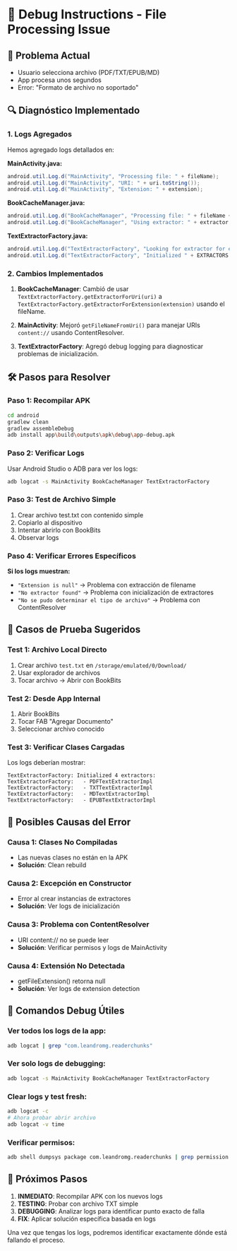 # 🔧 Debug Instructions - File Processing Issue

## 🚨 Problema Actual
- Usuario selecciona archivo (PDF/TXT/EPUB/MD)
- App procesa unos segundos
- Error: "Formato de archivo no soportado"

## 🔍 Diagnóstico Implementado

### 1. Logs Agregados
Hemos agregado logs detallados en:

**MainActivity.java:**
```java
android.util.Log.d("MainActivity", "Processing file: " + fileName);
android.util.Log.d("MainActivity", "URI: " + uri.toString());
android.util.Log.d("MainActivity", "Extension: " + extension);
```

**BookCacheManager.java:**
```java
android.util.Log.d("BookCacheManager", "Processing file: " + fileName + " with extension: " + extension);
android.util.Log.d("BookCacheManager", "Using extractor: " + extractor.getClass().getSimpleName());
```

**TextExtractorFactory.java:**
```java
android.util.Log.d("TextExtractorFactory", "Looking for extractor for extension: " + extension);
android.util.Log.d("TextExtractorFactory", "Initialized " + EXTRACTORS.size() + " extractors");
```

### 2. Cambios Implementados

1. **BookCacheManager**: Cambió de usar `TextExtractorFactory.getExtractorForUri(uri)` a `TextExtractorFactory.getExtractorForExtension(extension)` usando el fileName.

2. **MainActivity**: Mejoró `getFileNameFromUri()` para manejar URIs `content://` usando ContentResolver.

3. **TextExtractorFactory**: Agregó debug logging para diagnosticar problemas de inicialización.

## 🛠️ Pasos para Resolver

### Paso 1: Recompilar APK
```bash
cd android
gradlew clean
gradlew assembleDebug
adb install app\build\outputs\apk\debug\app-debug.apk
```

### Paso 2: Verificar Logs
Usar Android Studio o ADB para ver los logs:
```bash
adb logcat -s MainActivity BookCacheManager TextExtractorFactory
```

### Paso 3: Test de Archivo Simple
1. Crear archivo test.txt con contenido simple
2. Copiarlo al dispositivo
3. Intentar abrirlo con BookBits
4. Observar logs

### Paso 4: Verificar Errores Específicos

**Si los logs muestran:**
- `"Extension is null"` → Problema con extracción de filename
- `"No extractor found"` → Problema con inicialización de extractores
- `"No se pudo determinar el tipo de archivo"` → Problema con ContentResolver

## 🎯 Casos de Prueba Sugeridos

### Test 1: Archivo Local Directo
1. Crear archivo `test.txt` en `/storage/emulated/0/Download/`
2. Usar explorador de archivos
3. Tocar archivo → Abrir con BookBits

### Test 2: Desde App Internal
1. Abrir BookBits
2. Tocar FAB "Agregar Documento"
3. Seleccionar archivo conocido

### Test 3: Verificar Clases Cargadas
Los logs deberían mostrar:
```
TextExtractorFactory: Initialized 4 extractors:
TextExtractorFactory:   - PDFTextExtractorImpl
TextExtractorFactory:   - TXTTextExtractorImpl
TextExtractorFactory:   - MDTextExtractorImpl
TextExtractorFactory:   - EPUBTextExtractorImpl
```

## 🚨 Posibles Causas del Error

### Causa 1: Clases No Compiladas
- Las nuevas clases no están en la APK
- **Solución**: Clean rebuild

### Causa 2: Excepción en Constructor
- Error al crear instancias de extractores
- **Solución**: Ver logs de inicialización

### Causa 3: Problema con ContentResolver
- URI content:// no se puede leer
- **Solución**: Verificar permisos y logs de MainActivity

### Causa 4: Extensión No Detectada
- getFileExtension() retorna null
- **Solución**: Ver logs de extension detection

## 📱 Comandos Debug Útiles

### Ver todos los logs de la app:
```bash
adb logcat | grep "com.leandromg.readerchunks"
```

### Ver solo logs de debugging:
```bash
adb logcat -s MainActivity BookCacheManager TextExtractorFactory
```

### Clear logs y test fresh:
```bash
adb logcat -c
# Ahora probar abrir archivo
adb logcat -v time
```

### Verificar permisos:
```bash
adb shell dumpsys package com.leandromg.readerchunks | grep permission
```

## 🔄 Próximos Pasos

1. **INMEDIATO**: Recompilar APK con los nuevos logs
2. **TESTING**: Probar con archivo TXT simple
3. **DEBUGGING**: Analizar logs para identificar punto exacto de falla
4. **FIX**: Aplicar solución específica basada en logs

Una vez que tengas los logs, podremos identificar exactamente dónde está fallando el proceso.